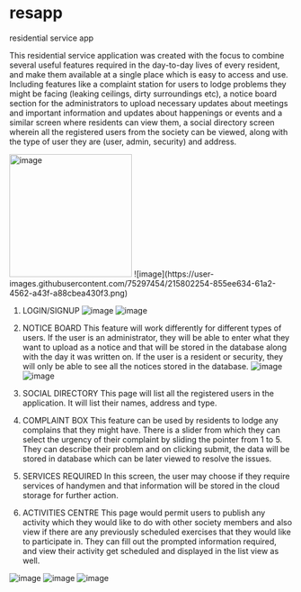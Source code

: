 # resapp
residential service app

This residential service application was created with the focus to combine several useful features required in the day-to-day lives
of every resident, and make them available at a single place which is easy to access and use. Including features like a complaint station 
for users to lodge problems they might be facing (leaking ceilings, dirty surroundings etc), a notice board section for the administrators 
to upload necessary updates about meetings and important information and updates about happenings or events and a similar screen where 
residents can view them, a social directory screen wherein all the registered users from the society can be viewed, along with the type of 
user they are (user, admin, security) and address.

<img width="218" alt="image" src="https://user-images.githubusercontent.com/75297454/215801368-65defe0e-eaa1-48dc-a7a6-173f643231b0.png">
![image](https://user-images.githubusercontent.com/75297454/215802254-855ee634-61a2-4562-a43f-a88cbea430f3.png)


1) LOGIN/SIGNUP
![image](https://user-images.githubusercontent.com/75297454/215801521-ac1b4135-8956-49e8-be82-121590689abe.png)  ![image](https://user-images.githubusercontent.com/75297454/215801551-831cfe03-681b-42b3-99da-6a6e0384e137.png)

2) NOTICE BOARD
This feature will work differently for different types of users. If the user is an administrator, they will be able to enter what they want 
to upload as a notice and that will be stored in the database along with the day it was written on. If the user is a resident or security, 
they will only be able to see all the notices stored in the database.
![image](https://user-images.githubusercontent.com/75297454/215801615-b8eeb8ce-b137-482a-b52d-2b5ee46ae173.png)  ![image](https://user-images.githubusercontent.com/75297454/215801662-a0361f9f-b54a-4cae-89e0-fe6bddc80103.png)

3) SOCIAL DIRECTORY
This page will list all the registered users in the application. It will list their names, address and type.

4) COMPLAINT BOX
This feature can be used by residents to lodge any complains that they might have. There is a slider from 
which they can select the urgency of their complaint by sliding the pointer from 1 to 5. They can describe 
their problem and on clicking submit, the data will be stored in database which can be later viewed to resolve the issues.

5) SERVICES REQUIRED
In this screen, the user may choose if they require services of handymen and that information will be stored in 
the cloud storage for further action.

6) ACTIVITIES CENTRE
This page would permit users to publish any activity which they would like to do with other society members and 
also view if there are any previously scheduled exercises that they would like to participate in. They can fill out 
the prompted information required, and view their activity get scheduled and displayed in the list view as well.

![image](https://user-images.githubusercontent.com/75297454/215802301-698be307-8202-49cf-865b-c5d94862c4d2.png)  ![image](https://user-images.githubusercontent.com/75297454/215802331-69f0e48d-130e-47f2-a0f6-2b3fe7aeccba.png)  ![image](https://user-images.githubusercontent.com/75297454/215802380-aa9473c8-5dac-4394-8343-9e6c7e3e579d.png)




